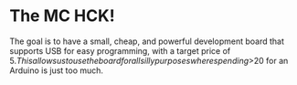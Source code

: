 # The MC HCK!

The goal is to have a small, cheap, and powerful development board
that supports USB for easy programming, with a target price of $5.
This allows us to use the board for all silly purposes
where spending >$20 for an Arduino is just too much.
